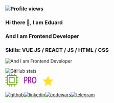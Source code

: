 ### ![Profile views](https://gpvc.arturio.dev/Eduard-Mychka)
### Hi there 👋, I am Eduard     
### And I am Frontend Developer
### Skills: VUE JS / **REACT** / JS / HTML / CSS
![And I am Frontend Developer](https://media-exp1.licdn.com/dms/image/C4E16AQEadg5YlHYAVg/profile-displaybackgroundimage-shrink_350_1400/0/1613413424466?e=1619049600&v=beta&t=YsVgrhIyVwIJeDaWDuzfRVBnQ2sKOSEEuldPvkmcQgU)

![GitHub stats](https://github-readme-stats.vercel.app/api?username=Eduard-Mychka&show_icons=true&theme=radical)   
<a href='https://docs.github.com/en/developers'><img src='https://raw.githubusercontent.com/acervenky/animated-github-badges/master/assets/devbadge.gif' width='40' height='40'></a> 
<a href='https://github.com/pricing'><img src='https://raw.githubusercontent.com/acervenky/animated-github-badges/master/assets/pro.gif' width='40' height='40'></a> 
<a href='https://stars.github.com/'><img src='https://raw.githubusercontent.com/acervenky/animated-github-badges/master/assets/starbadge.gif' width='35' height='35'></a> 


  
[<img src='https://cdn.jsdelivr.net/npm/simple-icons@3.0.1/icons/github.svg' alt='github' height='40'>](https://github.com/Eduard-Mychka)[<img src='https://cdn.jsdelivr.net/npm/simple-icons@3.0.1/icons/linkedin.svg' alt='linkedin' height='40'>](https://www.linkedin.com/in/https://www.linkedin.com/in/eduard-mychka-3055851a4//)[<img src='https://cdn.jsdelivr.net/npm/simple-icons@3.0.1/icons/codewars.svg' alt='codewars' height='40'>](https://www.codewars.com/users/Eduard-Mychka)[<img src='https://cdn.jsdelivr.net/npm/simple-icons@3.0.1/icons/telegram.svg' alt='telegram' height='40'>](https://t.me/edkowich)
